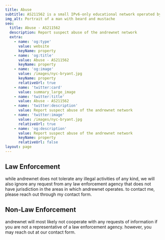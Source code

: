 ```yaml
---
title: Abuse
subtitle: AS211562 is a small IPv6-only educational network operated by Andrew Asciutto.
img_alt: Portrait of a man with beard and mustache
seo:
  title: Abuse - AS211562
  description: Report suspect abuse of the andrewnet network
  extra:
    - name: 'og:type'
      value: website
      keyName: property
    - name: 'og:title'
      value: Abuse - AS211562
      keyName: property
    - name: 'og:image'
      value: /images/nyc-bryant.jpg
      keyName: property
      relativeUrl: true
    - name: 'twitter:card'
      value: summary_large_image
    - name: 'twitter:title'
      value: Abuse - AS211562
    - name: 'twitter:description'
      value: Report suspect abuse of the andrewnet network
    - name: 'twitter:image'
      value: /images/nyc-bryant.jpg
      relativeUrl: true
    - name: 'og:description'
      value: Report suspect abuse of the andrewnet network
      keyName: property
      relativeUrl: false
layout: page
---
```

## Law Enforcement

while andrewnet does not tolerate any illegal activities of any kind, we will also ignore any request from any law enforcement agency that does not have jurisdiction in the areas in which andrewnet operates. to contact me, please reach out through my contact form.

## Non-Law Enforcement

andrewnet will most likely not cooperate with any requests of information if you are not a representative of a law enforcement agency. however, you may reach out at our contact form.
